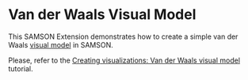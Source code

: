 # Van der Waals Visual Model

This SAMSON Extension demonstrates how to create a simple van der Waals [visual model](https://documentation.samson-connect.net/developers/latest/modeling-and-simulation/#visual-models) in SAMSON.

Please, refer to the [Creating visualizations: Van der Waals visual model](https://documentation.samson-connect.net/developers/latest/tutorials/vdw-visual-model/) tutorial.

